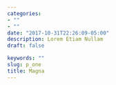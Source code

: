 ```yaml
---
categories:
- ""
- ""
date: "2017-10-31T22:26:09-05:00"
description: Lorem Etiam Nullam
draft: false

keywords: ""
slug: p_one
title: Magna
---
```

